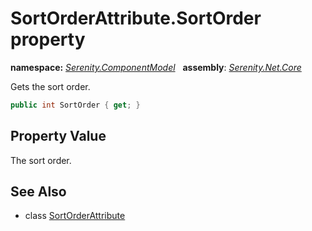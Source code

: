 # SortOrderAttribute.SortOrder property
**namespace:** *[Serenity.ComponentModel](../../README.md#serenity.componentmodel-namespace)*   **assembly**: *[Serenity.Net.Core](../../README.md)*

Gets the sort order.

```csharp
public int SortOrder { get; }
```

## Property Value

The sort order.

## See Also

* class [SortOrderAttribute](../SortOrderAttribute.md)